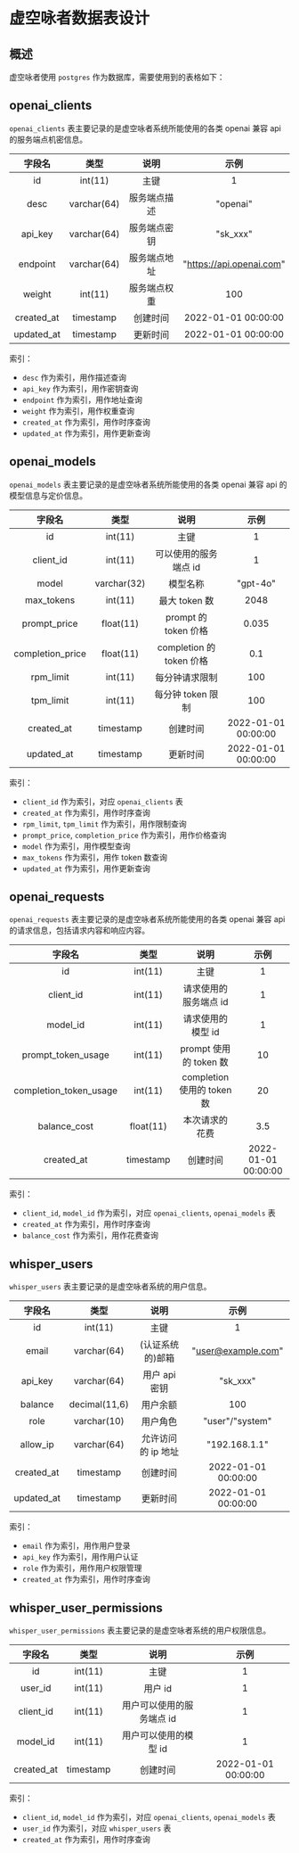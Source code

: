 # 虚空咏者数据表设计

## 概述

虚空咏者使用 `postgres` 作为数据库，需要使用到的表格如下：

## openai_clients

`openai_clients` 表主要记录的是虚空咏者系统所能使用的各类 openai 兼容 api 的服务端点机密信息。

|    字段名     |     类型      |   说明   |            示例            |
|:----------:|:-----------:|:------:|:------------------------:|
|     id     |   int(11)   |   主键   |            1             |
|    desc    | varchar(64) | 服务端点描述 |         "openai"         |
|  api_key   | varchar(64) | 服务端点密钥 |         "sk_xxx"         |
|  endpoint  | varchar(64) | 服务端点地址 | "https://api.openai.com" |
|   weight   |   int(11)   | 服务端点权重 |           100            |
| created_at |  timestamp  |  创建时间  |   2022-01-01 00:00:00    |
| updated_at |  timestamp  |  更新时间  |   2022-01-01 00:00:00    |

索引：

- `desc` 作为索引，用作描述查询
- `api_key` 作为索引，用作密钥查询
- `endpoint` 作为索引，用作地址查询
- `weight` 作为索引，用作权重查询
- `created_at` 作为索引，用作时序查询
- `updated_at` 作为索引，用作更新查询

## openai_models

`openai_models` 表主要记录的是虚空咏者系统所能使用的各类 openai 兼容 api 的模型信息与定价信息。

|       字段名        |     类型      |          说明           |         示例          |
|:----------------:|:-----------:|:---------------------:|:-------------------:|
|        id        |   int(11)   |          主键           |          1          |
|    client_id     |   int(11)   |     可以使用的服务端点 id      |          1          |
|      model       | varchar(32) |         模型名称          |      "gpt-4o"       |
|    max_tokens    |   int(11)   |      最大 token 数       |        2048         |
|   prompt_price   |  float(11)  |   prompt 的 token 价格   |        0.035        |
| completion_price |  float(11)  | completion 的 token 价格 |         0.1         |
|    rpm_limit     |   int(11)   |        每分钟请求限制        |         100         |
|    tpm_limit     |   int(11)   |     每分钟 token 限制      |         100         |
|    created_at    |  timestamp  |         创建时间          | 2022-01-01 00:00:00 |
|    updated_at    |  timestamp  |         更新时间          | 2022-01-01 00:00:00 |

索引：

- `client_id` 作为索引，对应 `openai_clients` 表
- `created_at` 作为索引，用作时序查询
- `rpm_limit`, `tpm_limit` 作为索引，用作限制查询
- `prompt_price`, `completion_price` 作为索引，用作价格查询
- `model` 作为索引，用作模型查询
- `max_tokens` 作为索引，用作 token 数查询
- `updated_at` 作为索引，用作更新查询

## openai_requests

`openai_requests` 表主要记录的是虚空咏者系统所能使用的各类 openai 兼容 api 的请求信息，包括请求内容和响应内容。

|          字段名           |      类型      |           说明           |         示例          |
|:----------------------:|:------------:|:----------------------:|:-------------------:|
|           id           |   int(11)    |           主键           |          1          |
|       client_id        |   int(11)    |      请求使用的服务端点 id      |          1          |
|        model_id        |   int(11)    |       请求使用的模型 id       |          1          |
|   prompt_token_usage   |   int(11)    |   prompt 使用的 token 数   |         10          |
| completion_token_usage |   int(11)    | completion 使用的 token 数 |         20          |
|      balance_cost      |  float(11)   |        本次请求的花费         |         3.5         |
|       created_at       |  timestamp   |          创建时间          | 2022-01-01 00:00:00 |

索引：

- `client_id`, `model_id` 作为索引，对应 `openai_clients`, `openai_models` 表
- `created_at` 作为索引，用作时序查询
- `balance_cost` 作为索引，用作花费查询

## whisper_users

`whisper_users` 表主要记录的是虚空咏者系统的用户信息。

|    字段名     |      类型       |     说明      |         示例          |
|:----------:|:-------------:|:-----------:|:-------------------:|
|     id     |    int(11)    |     主键      |          1          |
|   email    |  varchar(64)  |  (认证系统的)邮箱  | "user@example.com"  |
|  api_key   |  varchar(64)  |  用户 api 密钥  |      "sk_xxx"       |
|  balance   | decimal(11,6) |    用户余额     |         100         |
|    role    |  varchar(10)  |    用户角色     |   "user"/"system"   |
|  allow_ip  |  varchar(64)  | 允许访问的 ip 地址 |    "192.168.1.1"    |
| created_at |   timestamp   |    创建时间     | 2022-01-01 00:00:00 |
| updated_at |   timestamp   |    更新时间     | 2022-01-01 00:00:00 |

索引：

- `email` 作为索引，用作用户登录
- `api_key` 作为索引，用作用户认证
- `role` 作为索引，用作用户权限管理
- `created_at` 作为索引，用作时序查询

## whisper_user_permissions

`whisper_user_permissions` 表主要记录的是虚空咏者系统的用户权限信息。

|    字段名     |    类型     |       说明       |         示例          |
|:----------:|:---------:|:--------------:|:-------------------:|
|     id     |  int(11)  |       主键       |          1          |
|  user_id   |  int(11)  |     用户 id      |          1          |
| client_id  |  int(11)  | 用户可以使用的服务端点 id |          1          |
|  model_id  |  int(11)  |  用户可以使用的模型 id  |          1          |
| created_at | timestamp |      创建时间      | 2022-01-01 00:00:00 |

索引：

- `client_id`, `model_id` 作为索引，对应 `openai_clients`, `openai_models` 表
- `user_id` 作为索引，对应 `whisper_users` 表
- `created_at` 作为索引，用作时序查询
